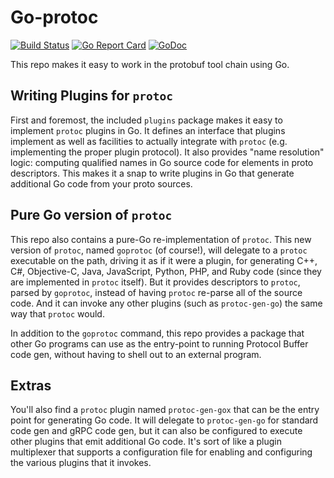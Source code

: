 # Go-protoc
[![Build Status](https://travis-ci.org/jhump/goprotoc.svg?branch=master)](https://travis-ci.org/jhump/goprotoc/branches)
[![Go Report Card](https://goreportcard.com/badge/github.com/jhump/goprotoc)](https://goreportcard.com/report/github.com/jhump/goprotoc)
[![GoDoc](https://godoc.org/github.com/jhump/goprotoc/plugins?status.svg)](https://godoc.org/github.com/jhump/goprotoc/plugins)

This repo makes it easy to work in the protobuf tool chain using Go. 

## Writing Plugins for `protoc`
First and foremost, the included `plugins` package makes it easy to implement `protoc` plugins in Go. It defines
an interface that plugins implement as well as facilities to actually integrate with `protoc` (e.g. implementing
the proper plugin protocol). It also provides "name resolution" logic: computing qualified names in Go source
code for elements in proto descriptors. This makes it a snap to write plugins in Go that generate additional Go
code from your proto sources.

## Pure Go version of `protoc`
This repo also contains a pure-Go re-implementation of `protoc`. This new version of `protoc`, named `goprotoc`
(of course!), will delegate to a `protoc` executable on the path, driving it as if it were a plugin, for generating
C++, C#, Objective-C, Java, JavaScript, Python, PHP, and Ruby code (since they are implemented in `protoc` itself).
But it provides descriptors to `protoc`, parsed by `goprotoc`, instead of having `protoc` re-parse all of the source
code. And it can invoke any other plugins (such as `protoc-gen-go`) the same way that `protoc` would.

In addition to the `goprotoc` command, this repo provides a package that other Go programs can use as the
entry-point to running Protocol Buffer code gen, without having to shell out to an external program.

## Extras
You'll also find a `protoc` plugin named `protoc-gen-gox` that can be the entry point for generating Go code. It
will delegate to `protoc-gen-go` for standard code gen and gRPC code gen, but it can also be configured to execute
other plugins that emit additional Go code. It's sort of like a plugin multiplexer that supports a configuration
file for enabling and configuring the various plugins that it invokes.
